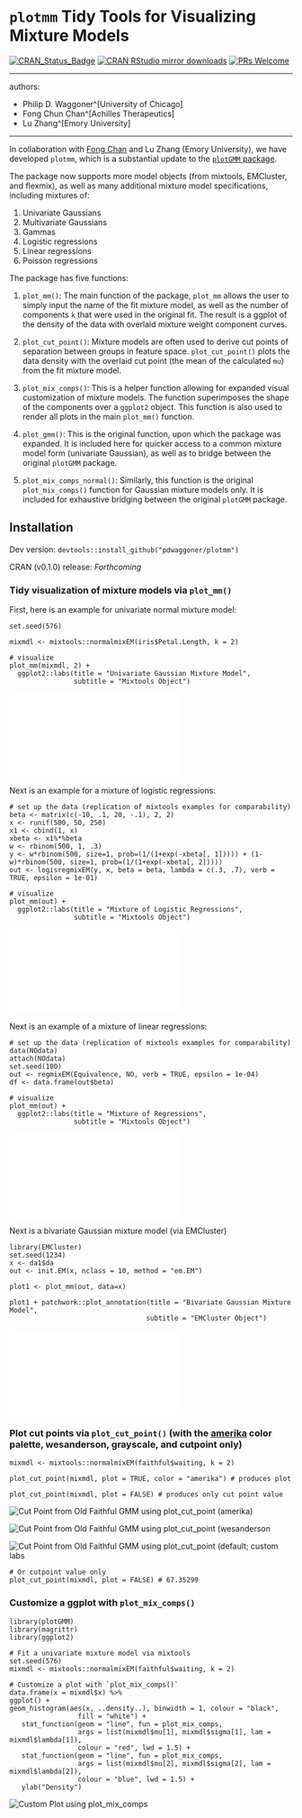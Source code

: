 # `plotmm` Tidy Tools for Visualizing Mixture Models
[![CRAN_Status_Badge](https://www.r-pkg.org/badges/version/plotGMM)](http://cran.r-project.org/package=plotGMM)
[![CRAN RStudio mirror downloads](http://cranlogs.r-pkg.org/badges/plotGMM)](http://www.r-pkg.org/pkg/plotGMM)
[![PRs Welcome](https://img.shields.io/badge/PRs-welcome-brightgreen.svg?style=plastic)](https://github.com/pdwaggoner/plotGMM/pulls)

---

authors:
  - Philip D. Waggoner^[University of Chicago]
  - Fong Chun Chan^[Achilles Therapeutics]
  - Lu Zhang^[Emory University]

---

In collaboration with [Fong Chan](https://github.com/tinyheero) and Lu Zhang (Emory University), we have developed `plotmm`, which is a substantial update to the [`plotGMM` package](https://cran.r-project.org/web/packages/plotGMM/index.html).

The package now supports more model objects (from mixtools, EMCluster, and flexmix), as well as many additional mixture model specifications, including mixtures of: 

1. Univariate Gaussians
2. Multivariate Gaussians
3. Gammas
4. Logistic regressions
5. Linear regressions
6. Poisson regressions

The package has five functions: 

1. `plot_mm()`: The main function of the package, `plot_mm` allows the user to simply input the name of the fit mixture model, as well as the number of components `k` that were used in the original fit. The result is a ggplot of the density of the data with overlaid mixture weight component curves.  

2. `plot_cut_point()`: Mixture models are often used to derive cut points of separation between groups in feature space. `plot_cut_point()` plots the data density with the overlaid cut point (the mean of the calculated `mu`) from the fit mixture model. 

3. `plot_mix_comps()`: This is a helper function allowing for expanded visual customization of mixture models. The function superimposes the shape of the components over a `ggplot2` object. This function is also used to render all plots in the main `plot_mm()` function.

4. `plot_gmm()`: This is the original function, upon which the package was expanded. It is included here for quicker access to a common mixture model form (univariate Gaussian), as well as to bridge between the original `plotGMM` package.

5. `plot_mix_comps_normal()`: Similarly, this function is the original `plot_mix_comps()` function for Gaussian mixture models only. It is included for exhaustive bridging between the original `plotGMM` package.

## Installation

Dev version: `devtools::install_github("pdwaggoner/plotmm")`

CRAN (v0.1.0) release: *Forthcoming*

### Tidy visualization of mixture models via `plot_mm()`

First, here is an example for univariate normal mixture model:

```{r }
set.seed(576)

mixmdl <- mixtools::normalmixEM(iris$Petal.Length, k = 2)

# visualize
plot_mm(mixmdl, 2) +
  ggplot2::labs(title = "Univariate Gaussian Mixture Model",
                subtitle = "Mixtools Object")
```
![Univariate GMM](one.pdf)


Next is an example for a mixture of logistic regressions:

```{r }
# set up the data (replication of mixtools examples for comparability)
beta <- matrix(c(-10, .1, 20, -.1), 2, 2)
x <- runif(500, 50, 250)
x1 <- cbind(1, x)
xbeta <- x1%*%beta
w <- rbinom(500, 1, .3)
y <- w*rbinom(500, size=1, prob=(1/(1+exp(-xbeta[, 1])))) + (1-w)*rbinom(500, size=1, prob=(1/(1+exp(-xbeta[, 2]))))
out <- logisregmixEM(y, x, beta = beta, lambda = c(.3, .7), verb = TRUE, epsilon = 1e-01)

# visualize
plot_mm(out) +
  ggplot2::labs(title = "Mixture of Logistic Regressions",
                subtitle = "Mixtools Object")
```
![Mixture of Logistic Regressions](two.pdf)


Next is an example of a mixture of linear regressions:

```{r }
# set up the data (replication of mixtools examples for comparability)
data(NOdata)
attach(NOdata)
set.seed(100)
out <- regmixEM(Equivalence, NO, verb = TRUE, epsilon = 1e-04)
df <- data.frame(out$beta)

# visualize
plot_mm(out) +
  ggplot2::labs(title = "Mixture of Regressions",
                subtitle = "Mixtools Object")
```
![Mixture of Regressions](three.pdf)


Next is a bivariate Gaussian mixture model (via EMCluster)

```{r}
library(EMCluster)
set.seed(1234)
x <- da1$da
out <- init.EM(x, nclass = 10, method = "em.EM")

plot1 <- plot_mm(out, data=x)

plot1 + patchwork::plot_annotation(title = "Bivariate Gaussian Mixture Model",
                                  subtitle = "EMCluster Object")
```
![Bivariate GMM](four.pdf)


### Plot cut points via `plot_cut_point()` (with the [amerika](https://cran.r-project.org/web/packages/amerika/index.html) color palette, wesanderson, grayscale, and cutpoint only)

```{r }
mixmdl <- mixtools::normalmixEM(faithful$waiting, k = 2)

plot_cut_point(mixmdl, plot = TRUE, color = "amerika") # produces plot

plot_cut_point(mixmdl, plot = FALSE) # produces only cut point value
```
![Cut Point from Old Faithful GMM using `plot_cut_point` (amerika)](plotA.png)

![Cut Point from Old Faithful GMM using `plot_cut_point` (wesanderson](plotW.png)

![Cut Point from Old Faithful GMM using `plot_cut_point` (default; custom labs](plotCPD.png)

```{r }
# Or cutpoint value only
plot_cut_point(mixmdl, plot = FALSE) # 67.35299
```


### Customize a ggplot with `plot_mix_comps()`

```{r }
library(plotGMM)
library(magrittr)
library(ggplot2)

# Fit a univariate mixture model via mixtools
set.seed(576)
mixmdl <- mixtools::normalmixEM(faithful$waiting, k = 2)

# Customize a plot with `plot_mix_comps()`
data.frame(x = mixmdl$x) %>%
ggplot() +
geom_histogram(aes(x, ..density..), binwidth = 1, colour = "black",
                 fill = "white") +
   stat_function(geom = "line", fun = plot_mix_comps,
                 args = list(mixmdl$mu[1], mixmdl$sigma[1], lam = mixmdl$lambda[1]),
                 colour = "red", lwd = 1.5) +
   stat_function(geom = "line", fun = plot_mix_comps,
                 args = list(mixmdl$mu[2], mixmdl$sigma[2], lam = mixmdl$lambda[2]),
                 colour = "blue", lwd = 1.5) +
   ylab("Density")
```
![Custom Plot using `plot_mix_comps`](faithful.png)
